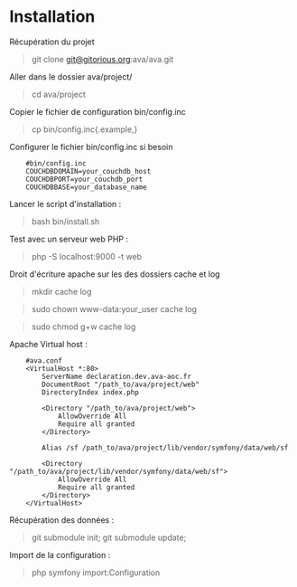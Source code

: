 Installation
============

Récupération du projet

 > git clone git@gitorious.org:ava/ava.git

Aller dans le dossier ava/project/

 > cd ava/project

Copier le fichier de configuration bin/config.inc

 > cp bin/config.inc{.example,}

Configurer le fichier bin/config.inc si besoin

        #bin/config.inc
        COUCHDBDOMAIN=your_couchdb_host
        COUCHDBPORT=your_couchdb_port
        COUCHDBBASE=your_database_name
 
Lancer le script d'installation :

 > bash bin/install.sh

Test avec un serveur web PHP :

 > php -S localhost:9000 -t web

Droit d'écriture apache sur les des dossiers cache et log

 > mkdir cache log

 > sudo chown www-data:your_user cache log

 > sudo chmod g+w cache log

Apache Virtual host :

        #ava.conf
        <VirtualHost *:80>
            ServerName declaration.dev.ava-aoc.fr
            DocumentRoot "/path_to/ava/project/web"
            DirectoryIndex index.php

            <Directory "/path_to/ava/project/web">
                AllowOverride All
                Require all granted
            </Directory>

            Alias /sf /path_to/ava/project/lib/vendor/symfony/data/web/sf

            <Directory "/path_to/ava/project/lib/vendor/symfony/data/web/sf">
                AllowOverride All
                Require all granted
            </Directory>
        </VirtualHost>

Récupération des données :

> git submodule init;
> git submodule update;

Import de la configuration :

> php symfony import:Configuration